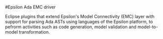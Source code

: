 #Epsilon Ada EMC driver

Eclipse plugins that extend Epsilon's Model Connectivity (EMC) layer with support for parsing Ada ASTs using languages of the Epsilon platform, to pefrorm activities such as code generation, model validation and model-to-model transformation.

